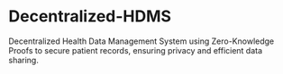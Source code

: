 # Decentralized-HDMS
Decentralized Health Data Management System using Zero-Knowledge Proofs to secure patient records, ensuring privacy and efficient data sharing.
